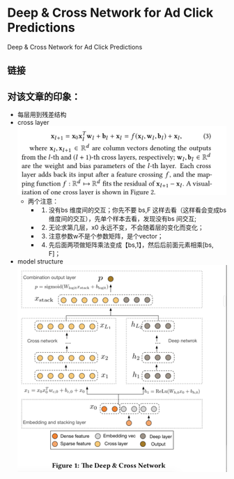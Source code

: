 # Deep & Cross Network for Ad Click Predictions

Deep & Cross Network for Ad Click Predictions
## 链接

## 对该文章的印象：
- 每层用到残差结构 
- cross layer 
![Drag Racing](../pics/deep_cross/deep_cross_1.png)
	- 两个注意：
		- 1. 没有bs 维度间的交互；你先不要 bs,F 这样去看（这样看会变成bs 维度间的交互），先单个样本去看，发现没有bs 间交互;
		- 2. 无论求第几层，x0 永远不变，不会随着层的变化而变化；
		- 3. 注意参数w不是个参数矩阵，是个vector；
		- 4. 先后面两项做矩阵乘法变成【bs,1】，然后后前面元素相乘[bs, F]；
- model structure 
![Drag](../pics/deep_cross/deep_cross_2.png)
